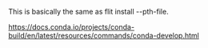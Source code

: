 This is basically the same as flit install --pth-file.

https://docs.conda.io/projects/conda-build/en/latest/resources/commands/conda-develop.html